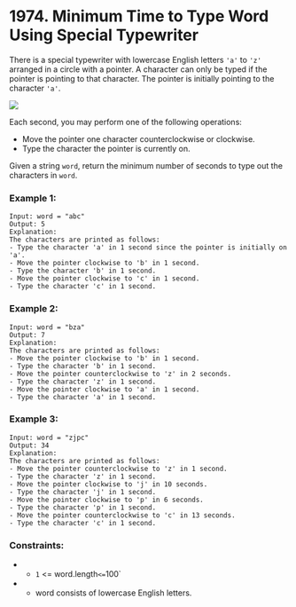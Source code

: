 # 1974. Minimum Time to Type Word Using Special Typewriter

There is a special typewriter with lowercase English letters `'a'` to `'z'` arranged in a circle with a pointer. A character can only be typed if the pointer is pointing to that character. The pointer is initially pointing to the character `'a'`.

<img src="https://assets.leetcode.com/uploads/2021/07/31/chart.jpg" />

Each second, you may perform one of the following operations:

- Move the pointer one character counterclockwise or clockwise.
- Type the character the pointer is currently on.

Given a string `word`, return the minimum number of seconds to type out the characters in `word`.

### Example 1:

```
Input: word = "abc"
Output: 5
Explanation:
The characters are printed as follows:
- Type the character 'a' in 1 second since the pointer is initially on 'a'.
- Move the pointer clockwise to 'b' in 1 second.
- Type the character 'b' in 1 second.
- Move the pointer clockwise to 'c' in 1 second.
- Type the character 'c' in 1 second.
```

### Example 2:

```
Input: word = "bza"
Output: 7
Explanation:
The characters are printed as follows:
- Move the pointer clockwise to 'b' in 1 second.
- Type the character 'b' in 1 second.
- Move the pointer counterclockwise to 'z' in 2 seconds.
- Type the character 'z' in 1 second.
- Move the pointer clockwise to 'a' in 1 second.
- Type the character 'a' in 1 second.
```

### Example 3:

```
Input: word = "zjpc"
Output: 34
Explanation:
The characters are printed as follows:
- Move the pointer counterclockwise to 'z' in 1 second.
- Type the character 'z' in 1 second.
- Move the pointer clockwise to 'j' in 10 seconds.
- Type the character 'j' in 1 second.
- Move the pointer clockwise to 'p' in 6 seconds.
- Type the character 'p' in 1 second.
- Move the pointer counterclockwise to 'c' in 13 seconds.
- Type the character 'c' in 1 second.
```

### Constraints:

- - `1` <= word.length` <= `100`
- - word consists of lowercase English letters.
